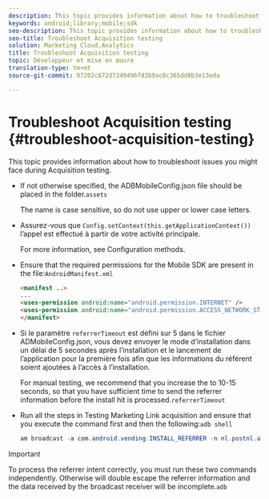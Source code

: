 ```yaml
---
description: This topic provides information about how to troubleshoot issues you might face during Acquisition testing.
keywords: android;library;mobile;sdk
seo-description: This topic provides information about how to troubleshoot issues you might face during Acquisition testing.
seo-title: Troubleshoot Acquisition testing
solution: Marketing Cloud,Analytics
title: Troubleshoot Acquisition testing
topic: Développeur et mise en œuvre
translation-type: tm+mt
source-git-commit: 97202c672d7349496f83b9ac0c365dd8b3e13eda

---
```



# Troubleshoot Acquisition testing {#troubleshoot-acquisition-testing}

This topic provides information about how to troubleshoot issues you might face during Acquisition testing.

* If not otherwise specified, the ADBMobileConfig.json file should be placed in the  folder.`assets`

   The name is case sensitive, so do not use upper or lower case letters.

* Assurez-vous que `Config.setContext(this.getApplicationContext())` l’appel est effectué à partir de votre activité principale.

   For more information, see Configuration methods.[](https://docs.adobe.com/content/help/en/mobile-services/android/configuration-android/methods.html)

* Ensure that the required permissions for the Mobile SDK are present in the  file:`AndroidManifest.xml`

   ```html
   <manifest ..>
   ... 
   <uses-permission android:name="android.permission.INTERNET" />
   <uses-permission android:name="android.permission.ACCESS_NETWORK_STATE" />
   </manifest>
   ```

* Si le paramètre `referrerTimeout` est défini sur 5 dans le fichier ADMobileConfig.json, vous devez envoyer le mode d’installation dans un délai de 5 secondes après l’installation et le lancement de l’application pour la première fois afin que les informations du référent soient ajoutées à l’accès à l’installation.

   For manual testing, we recommend that you increase the  to 10-15 seconds, so that you have sufficient time to send the referrer information before the install hit is processed.`referrerTimeout`

* Run all the steps in Testing Marketing Link acquisition and ensure that you execute the  command first and then the following:[](https://docs.adobe.com/content/help/en/mobile-services/android/acquisition-android/t-testing-marketing-link-acquisition.html)`adb shell`

   ```java
   am broadcast -a com.android.vending.INSTALL_REFERRER -n nl.postnl.app/.tracking.AdobeAcquisitionLinkBroadcastReceiver --es "referrer" "utm_source=adb_acq_v3&utm_campaign=adb_acq_v3&utm_content=<the newly generated id at step #7>"
   ```

>[!IMPORTANT]
>
>To process the referrer intent correctly, you must run these two commands independently. Otherwise  will double escape the referrer information and the data received by the broadcast receiver will be incomplete.`adb`

